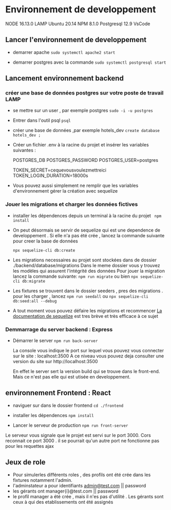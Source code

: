 # Environnement de developpement

NODE 16.13.0
LAMP
Ubuntu 20.14
NPM 8.1.0
Postgresql 12.9
VsCode

## Lancer l'environnement de developpement

- demarrer apache
  `sudo systemctl apache2 start`

- demarrer postgres avec la commande
  `sudo systemctl postgresql start`

## Lancement environnement backend

### créer une base de données postgres sur votre poste de travail LAMP

- se mettre sur un user , par exemple postgres
  `sudo -i -u postgres`
- Entrer dans l'outil psql
  `psql`
- créer une base de données ,par exemple hotels_dev
  `create database hotels_dev ;`

- Créer un fichier .env à la racine du projet et insérer les variables suivantes :

  POSTGRES_DB
  POSTGRES_PASSWORD
  POSTGRES_USER=postgres

  TOKEN_SECRET=cequevousvoulezmettreici
  TOKEN_LOGIN_DURATION=18000s

- Vous pouvez aussi simplement ne remplir que les variables d'environnement gérer la création avec sequelize

### Jouer les migrations et charger les données fictives

- installer les dépendences depuis un terminal à la racine du projet
  ` npm install`

- On peut désormais se servir de sequelize qui est une dependence de developpement .
  Si elle n'a pas été crée , lancez la commande suivante pour creer la base de données

  `npx sequelize-cli db:create`

- Les migrations necessaires au projet sont stockées dans de dossier
  ./backend/database/migrations
  Dans le meme dossier vous y trouvez les modèles qui assurent l'intégrité des données
  Pour jouer la migration lancez la commande suivante:
  `npm run migrate` ou bien `npx sequelize-cli db:migrate`

- Les fixtures se trouvent dans le dossier seeders , pres des migrations . pour les charger , lancez
  `npm run seedall` ou `npx sequelize-cli db:seed:all --debug`

- A tout moment vous pouvez défaire les migrations et recommencer
  [La documentation de sequelize](https://sequelize.org/docs/v6/other-topics/migrations/) est tres brève et très efficace à ce sujet

### Demmarrage du server backend : Express

- Démarrer le server
  `npm run back-server`

  La console vous indique le port sur lequel vous pouvez vous connecter sur le site : localhost:3500
  A ce niveau vous pouvez deja consulter une version du site sur http://localhost:3500

  En effet le server sert la version build qui se trouve dans le front-end.
  Mais ce n'est pas elle qui est utisée en developpement.

## environnement Frontend : React

- naviguer sur dans le dossier frontend
  `cd ./frontend `

- installer les dépendences
  `npm install`

- Lancer le serveur de production
  `npm run front-server`

Le serveur vous signale que le projet est servi sur le port 3000.
Cors reconnait ce port 3000 . il se pourrait qu'un autre port ne fonctionne pas pour les requettes ajax

## Jeux de role

- Pour simulerles différents roles , des profils ont été crée dans les fixtures
  notamment l'admin.
- l'adminstateur a pour identifiants admin@test.com || password
- les gérants ont manager{i}@test.com || password
- le profil manager a été crée , mais il n'es pas d'utilité . Les gérants sont ceux à qui des etablissements ont été assignés
